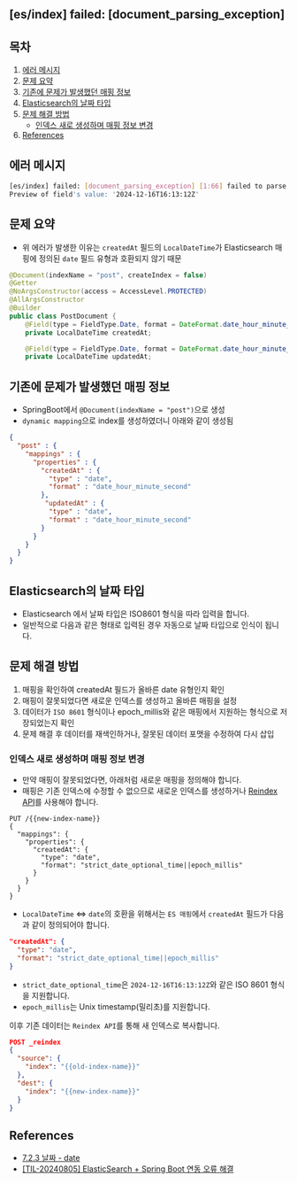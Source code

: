## [es/index] failed: [document_parsing_exception]

## 목차

1. [에러 메시지](#에러-메시지)
1. [문제 요약](#문제-요약)
1. [기존에 문제가 발생했던 매핑 정보](#기존에-문제가-발생했던-매핑-정보)
1. [Elasticsearch의 날짜 타입](#elasticsearch의-날짜-타입)
1. [문제 해결 방법](#문제-해결-방법)
    - [인덱스 새로 생성하며 매핑 정보 변경](#인덱스-새로-생성하며-매핑-정보-변경)
1. [References](#references)

## 에러 메시지

```bash
[es/index] failed: [document_parsing_exception] [1:66] failed to parse field [createdAt] of type [date] in document with id '262175'.    
Preview of field's value: '2024-12-16T16:13:12Z'
```

## 문제 요약

- 위 에러가 발생한 이유는 `createdAt` 필드의 `LocalDateTime`가 Elasticsearch 매핑에 정의된 `date` 필드 유형과 호환되지 않기 때문

```java
@Document(indexName = "post", createIndex = false)
@Getter
@NoArgsConstructor(access = AccessLevel.PROTECTED)
@AllArgsConstructor
@Builder
public class PostDocument {
    @Field(type = FieldType.Date, format = DateFormat.date_hour_minute_second)
    private LocalDateTime createdAt;

    @Field(type = FieldType.Date, format = DateFormat.date_hour_minute_second)
    private LocalDateTime updatedAt;
```

## 기존에 문제가 발생했던 매핑 정보

- SpringBoot에서 `@Document(indexName = "post")`으로 생성
- `dynamic mapping`으로 index를 생성하였더니 아래와 같이 생성됨

```json
{
  "post" : {
    "mappings" : {
      "properties" : {
        "createdAt" : {
          "type" : "date",
          "format" : "date_hour_minute_second"
        },
         "updatedAt" : {
          "type" : "date",
          "format" : "date_hour_minute_second"
        }
      }
    }
  }
}
```

## Elasticsearch의 날짜 타입

- Elasticsearch 에서 날짜 타입은 ISO8601 형식을 따라 입력을 합니다.
- 일반적으로 다음과 같은 형태로 입력된 경우 자동으로 날짜 타입으로 인식이 됩니다.
 
## 문제 해결 방법

1. 매핑을 확인하여 createdAt 필드가 올바른 date 유형인지 확인
1. 매핑이 잘못되었다면 새로운 인덱스를 생성하고 올바른 매핑을 설정
1. 데이터가 `ISO 8601` 형식이나 epoch_millis와 같은 매핑에서 지원하는 형식으로 저장되었는지 확인
1. 문제 해결 후 데이터를 재색인하거나, 잘못된 데이터 포맷을 수정하여 다시 삽입

### 인덱스 새로 생성하며 매핑 정보 변경

- 만약 매핑이 잘못되었다면, 아래처럼 새로운 매핑을 정의해야 합니다.
- 매핑은 기존 인덱스에 수정할 수 없으므로 새로운 인덱스를 생성하거나 [Reindex API](https://www.elastic.co/guide/en/elasticsearch/reference/current/docs-reindex.html)를 사용해야 합니다.

```http
PUT /{{new-index-name}}
{
  "mappings": {
    "properties": {
      "createdAt": {
        "type": "date",
        "format": "strict_date_optional_time||epoch_millis"
      }
    }
  }
}
```

- `LocalDateTime` <=> `date`의 호환을 위해서는 `ES 매핑`에서 `createdAt` 필드가 다음과 같이 정의되어야 합니다.

```json
"createdAt": {
  "type": "date",
  "format": "strict_date_optional_time||epoch_millis"
}
```

- `strict_date_optional_time`은 `2024-12-16T16:13:12Z`와 같은 ISO 8601 형식을 지원합니다.
- `epoch_millis`는 Unix timestamp(밀리초)를 지원합니다.

이후 기존 데이터는 `Reindex API`를 통해 새 인덱스로 복사합니다.

```json
POST _reindex
{
  "source": {
    "index": "{{old-index-name}}"
  },
  "dest": {
    "index": "{{new-index-name}}"
  }
}
```


## References

- [7.2.3 날짜 - date](https://esbook.kimjmin.net/07-settings-and-mappings/7.2-mappings/7.2.3-date)
- [[TIL-20240805] ElasticSearch + Spring Boot 연동 오류 해결](https://yeon-dev.tistory.com/251)
